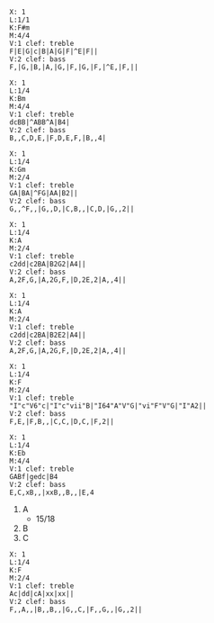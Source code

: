 ```music-abc
X: 1
L:1/1
K:F#m
M:4/4
V:1 clef: treble
F|E|G|c|B|A|G|F|^E|F||
V:2 clef: bass
F,|G,|B,|A,|G,|F,|G,|F,|^E,|F,||
```

```music-abc
X: 1
L:1/4
K:Bm
M:4/4
V:1 clef: treble
dcBB|^ABB^A|B4|
V:2 clef: bass
B,,C,D,E,|F,D,E,F,|B,,4|
```

```music-abc
X: 1
L:1/4
K:Gm
M:2/4
V:1 clef: treble
GA|BA|^FG|AA|B2||
V:2 clef: bass
G,,^F,,|G,,D,|C,B,,|C,D,|G,,2||
```

```music-abc
X: 1
L:1/4
K:A
M:2/4
V:1 clef: treble
c2dd|c2BA|B2G2|A4||
V:2 clef: bass
A,2F,G,|A,2G,F,|D,2E,2|A,,4||
```

```music-abc
X: 1
L:1/4
K:A
M:2/4
V:1 clef: treble
c2dd|c2BA|B2E2|A4||
V:2 clef: bass
A,2F,G,|A,2G,F,|D,2E,2|A,,4||
```

```music-abc
X: 1
L:1/4
K:F
M:2/4
V:1 clef: treble
"I"c"V6"c|"I"c"vii"B|"I64"A"V"G|"vi"F"V"G|"I"A2||
V:2 clef: bass
F,E,|F,B,,|C,C,|D,C,|F,2||
```

```music-abc
X: 1
L:1/4
K:Eb
M:4/4
V:1 clef: treble
GABf|gedc|B4
V:2 clef: bass
E,C,xB,,|xxB,,B,,|E,4
```

1. A
	- 15/18
2. B
3. C

```music-abc
X: 1
L:1/4
K:F
M:2/4
V:1 clef: treble
Ac|dd|cA|xx|xx||
V:2 clef: bass
F,,A,,|B,,B,,|G,,C,|F,,G,,|G,,2||
```